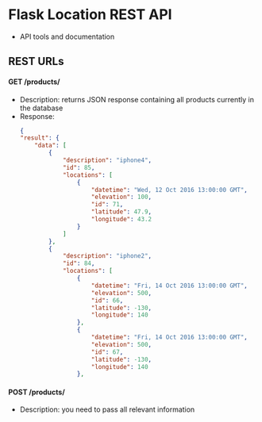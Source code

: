 # Flask Location REST API
- API tools and documentation


## REST URLs

#### GET /products/  
- Description: returns JSON response containing all products currently in the database
- Response: 
    ```JSON
    {
    "result": {
        "data": [
            {
                "description": "iphone4",
                "id": 85,
                "locations": [
                    {
                        "datetime": "Wed, 12 Oct 2016 13:00:00 GMT",
                        "elevation": 100,
                        "id": 71,
                        "latitude": 47.9,
                        "longitude": 43.2
                    }
                ]
            },
            {
                "description": "iphone2",
                "id": 84,
                "locations": [
                    {
                        "datetime": "Fri, 14 Oct 2016 13:00:00 GMT",
                        "elevation": 500,
                        "id": 66,
                        "latitude": -130,
                        "longitude": 140
                    },
                    {
                        "datetime": "Fri, 14 Oct 2016 13:00:00 GMT",
                        "elevation": 500,
                        "id": 67,
                        "latitude": -130,
                        "longitude": 140
                    },
    ```
    
#### POST /products/ 
- Description: you need to pass all relevant information

    ```

